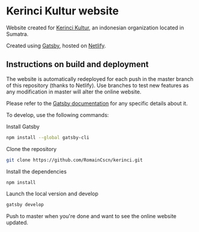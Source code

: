 # Kerinci Kultur website

Website created for [Kerinci Kultur](https://www.kerincikultur.com), an indonesian organization located in Sumatra.

Created using [Gatsby](https://www.gatsbyjs.org/docs/), hosted on [Netlify](https://www.netlify.com).

## Instructions on build and deployment

The website is automatically redeployed for each push in the master branch of this repository (thanks to Netlify). Use branches to test new features as any modification in master will alter the online website.

Please refer to the [Gatsby documentation](https://www.gatsbyjs.org/docs/) for any specific details about it.

To develop, use the following commands:

Install Gatsby

```bash
npm install --global gatsby-cli
```

Clone the repository

```bash
git clone https://github.com/RomainCscn/kerinci.git
```

Install the dependencies

```bash
npm install
```

Launch the local version and develop

```bash
gatsby develop
```

Push to master when you're done and want to see the online website updated.